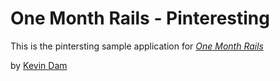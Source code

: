 # One Month Rails - Pinteresting

This is the pintersting sample application for
[*One Month Rails*](http://onemonthrails.com)

by [Kevin Dam](http://kevindam.com)